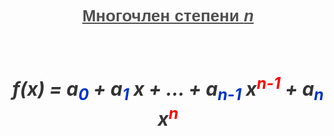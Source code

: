 <!DOCTYPE html>
 <html lang="en">
   <head>
        <style>
			h1 {
				font-family: Verdana, Arial, sans-serif;
				font-size: 26px;
				text-decoration: underline;
				color: #4f4f4f;
				text-align: center;
			}
			h2 {
				font-size:30px;
				color: #333333;
				text-align: center;
			}
			sub {
				color: #0033CC;
			}
			sup {
				color: red;
			}
		</style>
   </head>
   <body>
     <br>
     <h1>Многочлен степени <i>n </i></h1>
    <br>
     <h2><i>f(x) = a<sub>0</sub> + a<sub>1</sub> x + ... + a<sub>n-1</sub> x<sup>n-1</sup> + a<sub>n</sub> x<sup>n</sup> </i></h2>
       
   </body>
</html>        